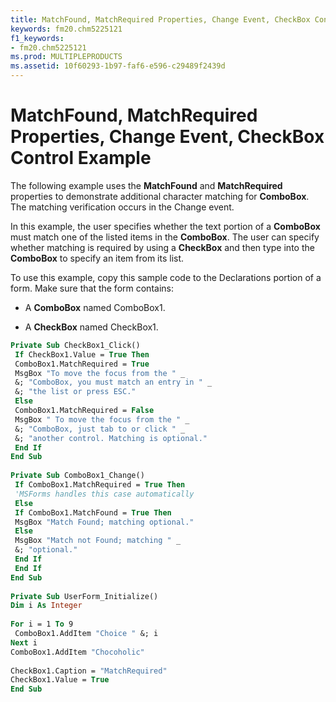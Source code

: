 ```yaml
---
title: MatchFound, MatchRequired Properties, Change Event, CheckBox Control Example
keywords: fm20.chm5225121
f1_keywords:
- fm20.chm5225121
ms.prod: MULTIPLEPRODUCTS
ms.assetid: 10f60293-1b97-faf6-e596-c29489f2439d
---
```



# MatchFound, MatchRequired Properties, Change Event, CheckBox Control Example

The following example uses the  **MatchFound** and **MatchRequired** properties to demonstrate additional character matching for **ComboBox**. The matching verification occurs in the Change event.

In this example, the user specifies whether the text portion of a  **ComboBox** must match one of the listed items in the **ComboBox**. The user can specify whether matching is required by using a **CheckBox** and then type into the **ComboBox** to specify an item from its list.

To use this example, copy this sample code to the Declarations portion of a form. Make sure that the form contains:



- A  **ComboBox** named ComboBox1.
    
- A  **CheckBox** named CheckBox1.
    




```vb
Private Sub CheckBox1_Click() 
 If CheckBox1.Value = True Then 
 ComboBox1.MatchRequired = True 
 MsgBox "To move the focus from the " _ 
 &; "ComboBox, you must match an entry in " _ 
 &; "the list or press ESC." 
 Else 
 ComboBox1.MatchRequired = False 
 MsgBox " To move the focus from the " _ 
 &; "ComboBox, just tab to or click " _ 
 &; "another control. Matching is optional." 
 End If 
End Sub 
 
Private Sub ComboBox1_Change() 
 If ComboBox1.MatchRequired = True Then 
 'MSForms handles this case automatically 
 Else 
 If ComboBox1.MatchFound = True Then 
 MsgBox "Match Found; matching optional." 
 Else 
 MsgBox "Match not Found; matching " _ 
 &; "optional." 
 End If 
 End If 
End Sub 
 
Private Sub UserForm_Initialize() 
Dim i As Integer 
 
For i = 1 To 9 
 ComboBox1.AddItem "Choice " &; i 
Next i 
ComboBox1.AddItem "Chocoholic" 
 
CheckBox1.Caption = "MatchRequired" 
CheckBox1.Value = True 
End Sub
```


